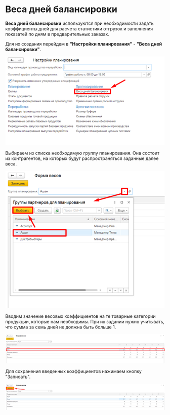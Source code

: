 # Веса дней балансировки

**Веса дней балансировки** используются при необходимости задать коэффициенты дней для расчета статистики отгрузок и заполнения показатей по дням в предварительных заказах.

Для их создания перейдем в **"Настройки планирования"** - **"Веса дней балансировки"**.

[![1][1]][1]

Выбираем из списка необходимую группу планирования. Она состоит из контрагентов, на которых будут распространяться заданные далее веса.

[![2][2]][2]

Вводим значение весовых коэффициентов на те товарные категории продукции, которые нам необходимы.
При их задании нужно учитывать, что сумма за семь дней не должна быть больше 1.

[![3][3]][3]

Для сохранения введенных коэффициентов нажимаем кнопку "Записать".

[![4][4]][4]

[1]: WeightDaysBalance.assert\1.png
[2]: WeightDaysBalance.assert\2.png
[3]: WeightDaysBalance.assert\3.png
[4]: WeightDaysBalance.assert\4.png
